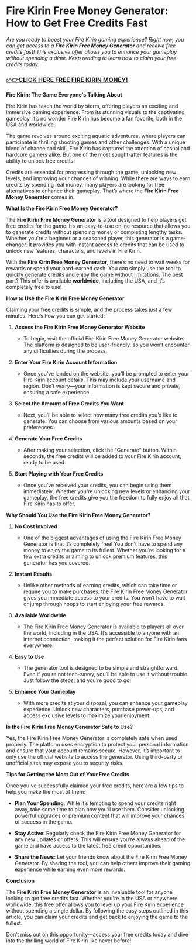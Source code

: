 # Fire Kirin Free Money Generator: How to Get Free Credits Fast

*Are you ready to boost your Fire Kirin gaming experience? Right now, you can get access to a **Fire Kirin Free Money Generator** and receive free credits fast! This exclusive offer allows you to enhance your gameplay without spending a dime. Keep reading to learn how to claim your free credits today.*

### [✅👉CLICK HERE FREE FIRE KIRIN MONEY!](https://justfree.xyz/fire/kirin/)

**Fire Kirin: The Game Everyone's Talking About**

Fire Kirin has taken the world by storm, offering players an exciting and immersive gaming experience. From its stunning visuals to the captivating gameplay, it’s no wonder Fire Kirin has become a fan favorite, both in the USA and worldwide.

The game revolves around exciting aquatic adventures, where players can participate in thrilling shooting games and other challenges. With a unique blend of chance and skill, Fire Kirin has captured the attention of casual and hardcore gamers alike. But one of the most sought-after features is the ability to unlock free credits.

Credits are essential for progressing through the game, unlocking new levels, and improving your chances of winning. While there are ways to earn credits by spending real money, many players are looking for free alternatives to enhance their gameplay. That’s where the **Fire Kirin Free Money Generator** comes in.

**What Is the Fire Kirin Free Money Generator?**

The **Fire Kirin Free Money Generator** is a tool designed to help players get free credits for the game. It’s an easy-to-use online resource that allows you to generate credits without spending money or completing lengthy tasks. Whether you're a beginner or a seasoned player, this generator is a game-changer. It provides you with instant access to credits that can be used to unlock new features, characters, and levels in Fire Kirin.

With the **Fire Kirin Free Money Generator**, there’s no need to wait weeks for rewards or spend your hard-earned cash. You can simply use the tool to quickly generate credits and enjoy the game without limitations. The best part? This offer is available **worldwide**, including the USA, and it’s completely free to use!

**How to Use the Fire Kirin Free Money Generator**

Claiming your free credits is simple, and the process takes just a few minutes. Here’s how you can get started:

1. **Access the Fire Kirin Free Money Generator Website**
   - To begin, visit the official Fire Kirin Free Money Generator website. The platform is designed to be user-friendly, so you won’t encounter any difficulties during the process.
  
2. **Enter Your Fire Kirin Account Information**
   - Once you’ve landed on the website, you’ll be prompted to enter your Fire Kirin account details. This may include your username and region. Don’t worry—your information is kept secure and private, ensuring a safe experience.

3. **Select the Amount of Free Credits You Want**
   - Next, you’ll be able to select how many free credits you’d like to generate. You can choose from various amounts based on your preferences. 

4. **Generate Your Free Credits**
   - After making your selection, click the "Generate" button. Within seconds, the free credits will be added to your Fire Kirin account, ready to be used.

5. **Start Playing with Your Free Credits**
   - Once you’ve received your credits, you can begin using them immediately. Whether you're unlocking new levels or enhancing your gameplay, the free credits give you the freedom to fully enjoy all that Fire Kirin has to offer.

**Why Should You Use the Fire Kirin Free Money Generator?**

1. **No Cost Involved**
   - One of the biggest advantages of using the Fire Kirin Free Money Generator is that it’s completely free! You don’t have to spend any money to enjoy the game to its fullest. Whether you’re looking for a few extra credits or aiming to unlock premium features, this generator has you covered.

2. **Instant Results**
   - Unlike other methods of earning credits, which can take time or require you to make purchases, the Fire Kirin Free Money Generator gives you immediate access to your credits. You won’t have to wait or jump through hoops to start enjoying your free rewards.

3. **Available Worldwide**
   - The Fire Kirin Free Money Generator is available to players all over the world, including in the USA. It’s accessible to anyone with an internet connection, making it the perfect solution for Fire Kirin fans everywhere.

4. **Easy to Use**
   - The generator tool is designed to be simple and straightforward. Even if you’re not tech-savvy, you’ll be able to use it without trouble. Just follow the steps, and you’re good to go!

5. **Enhance Your Gameplay**
   - With more credits at your disposal, you can enhance your gameplay experience. Unlock new characters, purchase power-ups, and access exclusive levels to maximize your enjoyment.

**Is the Fire Kirin Free Money Generator Safe to Use?**

Yes, the Fire Kirin Free Money Generator is completely safe when used properly. The platform uses encryption to protect your personal information and ensure that your account remains secure. However, it’s important to only use the official website to access the generator. Using third-party or unofficial sites may expose you to security risks.

**Tips for Getting the Most Out of Your Free Credits**

Once you've successfully claimed your free credits, here are a few tips to help you make the most of them:

- **Plan Your Spending**: While it’s tempting to spend your credits right away, take some time to plan how you’ll use them. Consider unlocking powerful upgrades or premium content that will improve your chances of success in the game.
  
- **Stay Active**: Regularly check the Fire Kirin Free Money Generator for any new updates or offers. This will ensure you’re always ahead of the game and have access to the latest free credit opportunities.

- **Share the News**: Let your friends know about the Fire Kirin Free Money Generator. By sharing the tool, you can help others improve their gaming experience while earning even more rewards.

**Conclusion**

The **Fire Kirin Free Money Generator** is an invaluable tool for anyone looking to get free credits fast. Whether you're in the USA or anywhere worldwide, this free offer allows you to level up your Fire Kirin experience without spending a single dollar. By following the easy steps outlined in this article, you can claim your credits and get back to enjoying the game to the fullest.

Don’t miss out on this opportunity—access your free credits today and dive into the thrilling world of Fire Kirin like never before!
